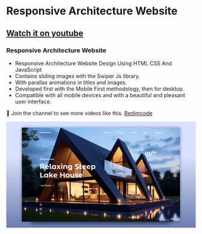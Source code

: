 # Responsive Architecture Website
## [Watch it on youtube](https://youtu.be/EoIGsr8isus)
### Responsive Architecture Website

- Responsive Architecture Website Design Using HTML CSS And JavaScript
- Contains sliding images with the Swiper Js library.
- With parallax animations in titles and images.
- Developed first with the Mobile First methodology, then for desktop.
- Compatible with all mobile devices and with a beautiful and pleasant user interface.

💙 Join the channel to see more videos like this. [Bedimcode](https://www.youtube.com/@Bedimcode)

![preview img](/preview.png)
